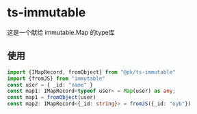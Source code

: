 # ts-immutable
这是一个献给 immutable.Map 的type库
## 使用
```ts
import {IMapRecord, fromObject} from "@pk/ts-immutable"
import {fromJS} from "immutable"
const user = { _id: "name" }
const map1: IMapRecord<typeof user> = Map(user) as any;
const map1 = fromObject(user)
const map2: IMapRecord<{_id: string}> = fromJS({_id: "oyb"})
```
